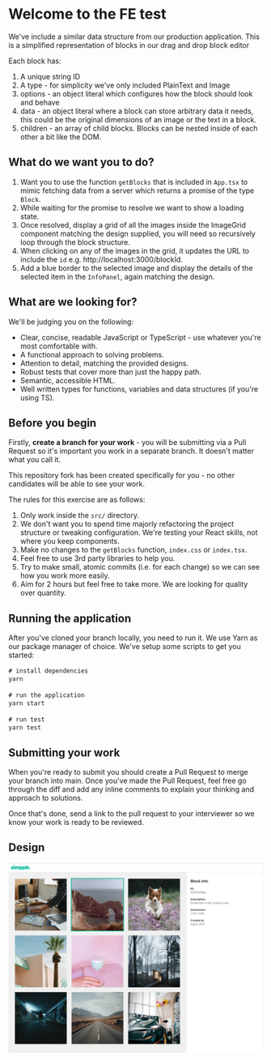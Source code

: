 # Welcome to the FE test

We've include a similar data structure from our production application. This is a simplified representation of blocks in our drag and drop block editor

Each block has:

1. A unique string ID
2. A type - for simplicity we've only included PlainText and Image
3. options - an object literal which configures how the block should look and behave
4. data - an object literal where a block can store arbitrary data it needs, this could be the original dimensions of an image or the text in a block.
5. children - an array of child blocks. Blocks can be nested inside of each other a bit like the DOM.

## What do we want you to do?

1. Want you to use the function `getBlocks` that is included in `App.tsx` to
   mimic fetching data from a server which returns a promise of the type
   `Block`.
2. While waiting for the promise to resolve we want to show a loading state.
3. Once resolved, display a grid of all the images inside the ImageGrid component
   matching the design supplied, you will need so recursively loop through the block structure.
4. When clicking on any of the images in the grid, it updates the URL to include the `id` e.g. http://localhost:3000/blockId.
5. Add a blue border to the selected image and display the details of the
   selected item in the `InfoPanel`, again matching the design.

## What are we looking for?

We'll be judging you on the following:

- Clear, concise, readable JavaScript or TypeScript - use whatever you're most comfortable with.
- A functional approach to solving problems.
- Attention to detail, matching the provided designs.
- Robust tests that cover more than just the happy path.
- Semantic, accessible HTML.
- Well written types for functions, variables and data structures (if you're using TS).

## Before you begin

Firstly, **create a branch for your work** - you will be submitting via a Pull Request so it's important you work in a separate branch. It doesn't matter what you call it.

This repository fork has been created specifically for you - no other candidates will be able to see your work.

The rules for this exercise are as follows:

1. Only work inside the `src/` directory.
2. We don't want you to spend time majorly refactoring the project structure or tweaking configuration. We're testing your React skills, not where you keep components.
3. Make no changes to the `getBlocks` function, `index.css` or `index.tsx`.
4. Feel free to use 3rd party libraries to help you.
5. Try to make small, atomic commits (i.e. for each change) so we can see how you work more easily.
6. Aim for 2 hours but feel free to take more. We are looking for quality over quantity.

## Running the application

After you've cloned your branch locally, you need to run it. We use Yarn as our package manager of choice. We've setup some scripts to get you started:

```
# install dependencies
yarn

# run the application
yarn start

# run test
yarn test
```

## Submitting your work

When you're ready to submit you should create a Pull Request to merge your
branch into main.
Once you've made the Pull Request, feel free go through the diff and add any inline comments to explain your thinking and approach to solutions.

Once that's done, send a link to the pull request to your interviewer so we know your work is ready to be reviewed.

## Design

![](public/design.png)
